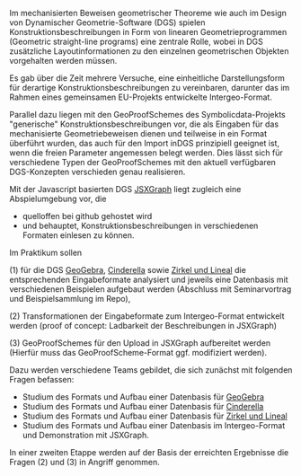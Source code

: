 Im mechanisierten Beweisen geometrischer Theoreme wie auch im Design von
Dynamischer Geometrie-Software (DGS) spielen Konstruktionsbeschreibungen in
Form von linearen Geometrieprogrammen (Geometric straight-line programs) eine
zentrale Rolle, wobei in DGS zusätzliche Layoutinformationen zu den einzelnen
geometrischen Objekten vorgehalten werden müssen.

Es gab über die Zeit mehrere Versuche, eine einheitliche Darstellungsform für
derartige Konstruktionsbeschreibungen zu vereinbaren, darunter das im Rahmen
eines gemeinsamen EU-Projekts entwickelte Intergeo-Format.

Parallel dazu liegen mit den GeoProofSchemes des Symbolicdata-Projekts
"generische" Konstruktionsbeschreibungen vor, die als Eingaben für das
mechanisierte Geometriebeweisen dienen und teilweise in ein Format überführt
wurden, das auch für den Import inDGS prinzipiell geeignet ist, wenn die freien
Parameter angemessen belegt werden.  Dies lässt sich für verschiedene Typen der
GeoProofSchemes mit den aktuell verfügbaren DGS-Konzepten verschieden genau
realisieren.

Mit der Javascript basierten DGS [JSXGraph](https://jsxgraph.org) liegt
zugleich eine Abspielumgebung vor, die
* quelloffen bei github gehostet wird
* und behauptet, Konstruktionsbeschreibungen in verschiedenen Formaten einlesen
zu können.


Im Praktikum sollen

(1) für die DGS [GeoGebra](https://www.geogebra.org/),
[Cinderella](https://www.cinderella.de) sowie [Zirkel und
Lineal](http://zul.rene-grothmann.de) die entsprechenden Eingabeformate
analysiert und jeweils eine Datenbasis mit verschiedenen Beispielen aufgebaut
werden (Abschluss mit Seminarvortrag und Beispielsammlung im Repo),

(2) Transformationen der Eingabeformate zum Intergeo-Format entwickelt werden
  (proof of concept: Ladbarkeit der Beschreibungen in JSXGraph)

(3) GeoProofSchemes für den Upload in JSXGraph aufbereitet werden (Hierfür muss
das GeoProofScheme-Format ggf. modifiziert werden).

Dazu werden verschiedene Teams gebildet, die sich zunächst mit folgenden Fragen
befassen:

* Studium des Formats und Aufbau einer Datenbasis für
  [GeoGebra](https://www.geogebra.org/)
* Studium des Formats und Aufbau einer Datenbasis für
  [Cinderella](https://www.cinderella.de)
* Studium des Formats und Aufbau einer Datenbasis für [Zirkel und
Lineal](http://zul.rene-grothmann.de)
* Studium des Formats und Aufbau einer Datenbasis im Intergeo-Format und
  Demonstration mit JSXGraph.

In einer zweiten Etappe werden auf der Basis der erreichten Ergebnisse die
Fragen (2) und (3) in Angriff genommen. 
